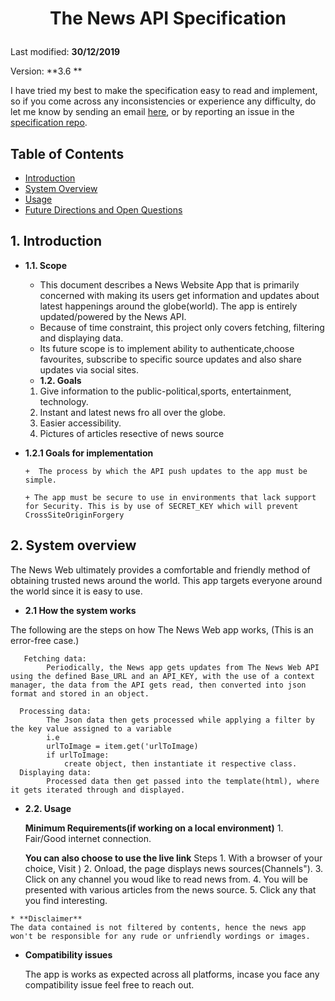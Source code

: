 # <p align="center">The News API Specification

Last modified: **30/12/2019**

Version: **3.6 **

I have tried my best to make the specification easy to read and implement, so if you come across
any inconsistencies or experience any difficulty, do let me know by sending an
email [here](ccayreen24@gmail.com),
or by reporting an issue in the [specification
repo](https://github.com/catherine244/NewsHighlight/issues).


## Table of Contents ##
- [Introduction](#1-introduction)
- [System Overview](#2-system-overview)
- [Usage](#2.2-usage)
- [Future Directions and Open Questions](#2.3-future-directions-and-open-questions)

## **1. Introduction**
* **1.1. Scope**
    + This document describes a News Website App that is primarily concerned with making its users get information and updates about latest happenings around the globe(world).
    The app is entirely updated/powered by the News API.  
    + Because of time constraint, this project only covers fetching, filtering and displaying data.
    + Its future scope is to implement ability to authenticate,choose favourites, subscribe to specific source updates and also share updates via social sites.

    * **1.2. Goals**

   1. Give information to the public-political,sports, entertainment, technology.
   2. Instant and latest news fro all over the globe.
   3. Easier accessibility.
   4. Pictures of articles resective of news source

* **1.2.1 Goals for implementation**

      +  The process by which the API push updates to the app must be simple.
    
      + The app must be secure to use in environments that lack support for Security. This is by use of SECRET_KEY which will prevent CrossSiteOriginForgery


## **2. System overview**


   The News Web ultimately provides a comfortable and friendly method of obtaining trusted
   news around the world.
   This app targets everyone around the world since it is easy to use. 

   *  **2.1 How the system works** 

  The following are the steps on how The News Web app works, (This is an error-free case.)

       Fetching data:
            Periodically, the News app gets updates from The News Web API using the defined Base_URL and an API_KEY, with the use of a context manager, the data from the API gets read, then converted into json format and stored in an object.

      Processing data:
            The Json data then gets processed while applying a filter by the key value assigned to a variable
            i.e
            urlToImage = item.get('urlToImage)
            if urlToImage:
                create object, then instantiate it respective class.
      Displaying data:
            Processed data then get passed into the template(html), where it gets iterated through and displayed.

  *  **2.2. Usage**


       **Minimum Requirements(if working on a local environment)**
    1. Fair/Good internet connection.
   

      **You can also choose to use the live link**
      Steps
    1. With a browser of your choice, Visit )
    2. Onload, the page displays news sources(Channels").
    3. Click on any channel you woud like to read news from.
    4. You will be presented with various articles from the news source.
    5. Click any that you find interesting.

    * **Disclaimer**
    The data contained is not filtered by contents, hence the news app won't be responsible for any rude or unfriendly wordings or images.
        
 * **Compatibility issues**

    The app is works as expected across all platforms, incase you face any compatibility issue feel free to reach out.